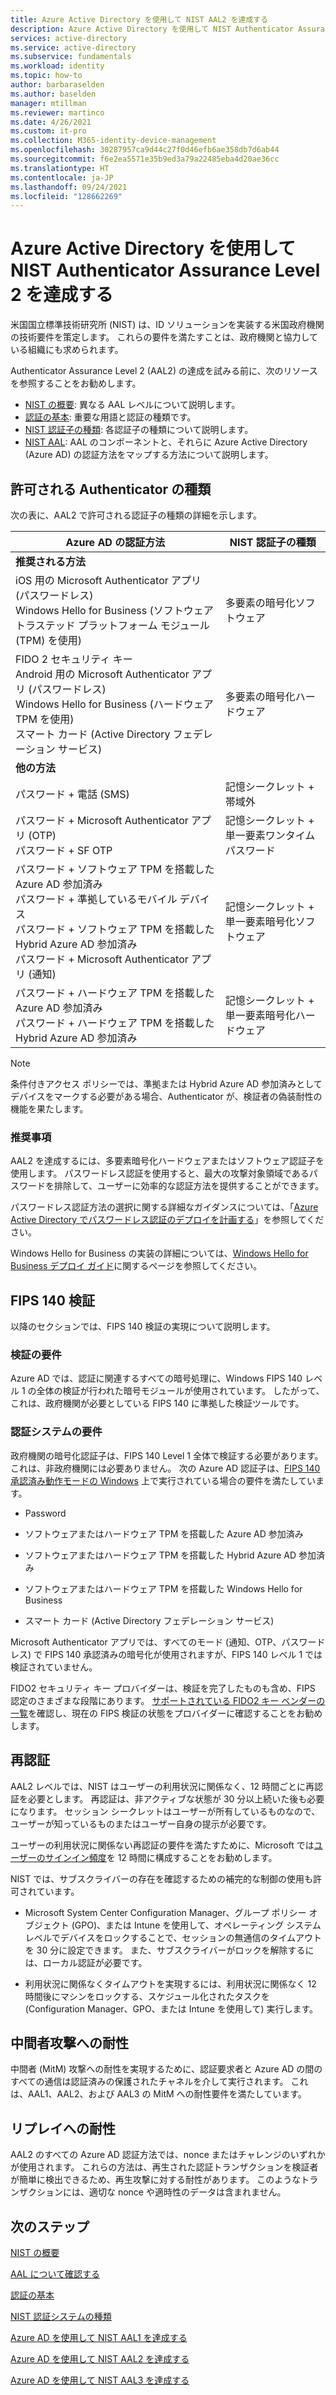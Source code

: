 ```yaml
---
title: Azure Active Directory を使用して NIST AAL2 を達成する
description: Azure Active Directory を使用して NIST Authenticator Assurance Level 2 (AAL2) を達成するためのガイダンスです。
services: active-directory
ms.service: active-directory
ms.subservice: fundamentals
ms.workload: identity
ms.topic: how-to
author: barbaraselden
ms.author: baselden
manager: mtillman
ms.reviewer: martinco
ms.date: 4/26/2021
ms.custom: it-pro
ms.collection: M365-identity-device-management
ms.openlocfilehash: 30287957ca9d44c27f0d46efb6ae358db7d6ab44
ms.sourcegitcommit: f6e2ea5571e35b9ed3a79a22485eba4d20ae36cc
ms.translationtype: HT
ms.contentlocale: ja-JP
ms.lasthandoff: 09/24/2021
ms.locfileid: "128662269"
---
```

# <a name="achieve-nist-authenticator-assurance-level-2-with-azure-active-directory"></a>Azure Active Directory を使用して NIST Authenticator Assurance Level 2 を達成する

米国国立標準技術研究所 (NIST) は、ID ソリューションを実装する米国政府機関の技術要件を策定します。 これらの要件を満たすことは、政府機関と協力している組織にも求められます。 

Authenticator Assurance Level 2 (AAL2) の達成を試みる前に、次のリソースを参照することをお勧めします。
* [NIST の概要](nist-overview.md): 異なる AAL レベルについて説明します。
* [認証の基本](nist-authentication-basics.md): 重要な用語と認証の種類です。
* [NIST 認証子の種類](nist-authenticator-types.md): 各認証子の種類について説明します。
* [NIST AAL](nist-about-authenticator-assurance-levels.md): AAL のコンポーネントと、それらに Azure Active Directory (Azure AD) の認証方法をマップする方法について説明します。

## <a name="permitted-authenticator-types"></a>許可される Authenticator の種類

次の表に、AAL2 で許可される認証子の種類の詳細を示します。

| Azure AD の認証方法| NIST 認証子の種類 | 
| - | - |
| **推奨される方法** |   | 
| iOS 用の Microsoft Authenticator アプリ (パスワードレス)<br>Windows Hello for Business (ソフトウェア トラステッド プラットフォーム モジュール (TPM) を使用) | 多要素の暗号化ソフトウェア |
| FIDO 2 セキュリティ キー<br>Android 用の Microsoft Authenticator アプリ (パスワードレス)<br>Windows Hello for Business (ハードウェア TPM を使用)<br>スマート カード (Active Directory フェデレーション サービス) | 多要素の暗号化ハードウェア |
| **他の方法** |  |
| パスワード + 電話 (SMS) | 記憶シークレット + 帯域外 |
| パスワード + Microsoft Authenticator アプリ (OTP)<br>パスワード + SF OTP | 記憶シークレット + 単一要素ワンタイム パスワード |
| パスワード + ソフトウェア TPM を搭載した Azure AD 参加済み <br>パスワード + 準拠しているモバイル デバイス<br>パスワード + ソフトウェア TPM を搭載した Hybrid Azure AD 参加済み <br>パスワード + Microsoft Authenticator アプリ (通知) | 記憶シークレット + 単一要素暗号化ソフトウェア |
| パスワード + ハードウェア TPM を搭載した Azure AD 参加済み <br>パスワード + ハードウェア TPM を搭載した Hybrid Azure AD 参加済み | 記憶シークレット + 単一要素暗号化ハードウェア |

> [!NOTE]
> 条件付きアクセス ポリシーでは、準拠または Hybrid Azure AD 参加済みとしてデバイスをマークする必要がある場合、Authenticator が、検証者の偽装耐性の機能を果たします。

### <a name="our-recommendations"></a>推奨事項

AAL2 を達成するには、多要素暗号化ハードウェアまたはソフトウェア認証子を使用します。 パスワードレス認証を使用すると、最大の攻撃対象領域であるパスワードを排除して、ユーザーに効率的な認証方法を提供することができます。 

パスワードレス認証方法の選択に関する詳細なガイダンスについては、「[Azure Active Directory でパスワードレス認証のデプロイを計画する](../authentication/howto-authentication-passwordless-deployment.md)」を参照してください。

Windows Hello for Business の実装の詳細については、[Windows Hello for Business デプロイ ガイド](/windows/security/identity-protection/hello-for-business/hello-deployment-guide)に関するページを参照してください。

## <a name="fips-140-validation"></a>FIPS 140 検証

以降のセクションでは、FIPS 140 検証の実現について説明します。

### <a name="verifier-requirements"></a>検証の要件

Azure AD では、認証に関連するすべての暗号処理に、Windows FIPS 140 レベル 1 の全体の検証が行われた暗号モジュールが使用されています。 したがって、これは、政府機関が必要としている FIPS 140 に準拠した検証ツールです。

### <a name="authenticator-requirements"></a>認証システムの要件

政府機関の暗号化認証子は、FIPS 140 Level 1 全体で検証する必要があります。 これは、非政府機関には必要ありません。 次の Azure AD 認証子は、[FIPS 140 承認済み動作モードの Windows](/windows/security/threat-protection/fips-140-validation) 上で実行されている場合の要件を満たしています。

* Password

* ソフトウェアまたはハードウェア TPM を搭載した Azure AD 参加済み

* ソフトウェアまたはハードウェア TPM を搭載した Hybrid Azure AD 参加済み

* ソフトウェアまたはハードウェア TPM を搭載した Windows Hello for Business

* スマート カード (Active Directory フェデレーション サービス) 

Microsoft Authenticator アプリでは、すべてのモード (通知、OTP、パスワードレス) で FIPS 140 承認済みの暗号化が使用されますが、FIPS 140 レベル 1 では検証されていません。

FIDO2 セキュリティ キー プロバイダーは、検証を完了したものも含め、FIPS 認定のさまざまな段階にあります。 [サポートされている FIDO2 キー ベンダーの一覧](../authentication/concept-authentication-passwordless.md#fido2-security-key-providers)を確認し、現在の FIPS 検証の状態をプロバイダーに確認することをお勧めします。


## <a name="reauthentication"></a>再認証 

AAL2 レベルでは、NIST はユーザーの利用状況に関係なく、12 時間ごとに再認証を必要とします。 再認証は、非アクティブな状態が 30 分以上続いた後も必要になります。 セッション シークレットはユーザーが所有しているものなので、ユーザーが知っているものまたはユーザー自身の提示が必要です。

ユーザーの利用状況に関係ない再認証の要件を満たすために、Microsoft では[ユーザーのサインイン頻度](../conditional-access/howto-conditional-access-session-lifetime.md)を 12 時間に構成することをお勧めします。 

NIST では、サブスクライバーの存在を確認するための補完的な制御の使用も許可されています。

* Microsoft System Center Configuration Manager、グループ ポリシー オブジェクト (GPO)、または Intune を使用して、オペレーティング システム レベルでデバイスをロックすることで、セッションの無通信のタイムアウトを 30 分に設定できます。 また、サブスクライバーがロックを解除するには、ローカル認証が必要です。

* 利用状況に関係なくタイムアウトを実現するには、利用状況に関係なく 12 時間後にマシンをロックする、スケジュール化されたタスクを (Configuration Manager、GPO、または Intune を使用して) 実行します。

## <a name="man-in-the-middle-resistance"></a>中間者攻撃への耐性 

中間者 (MitM) 攻撃への耐性を実現するために、認証要求者と Azure AD の間のすべての通信は認証済みの保護されたチャネルを介して実行されます。 これは、AAL1、AAL2、および AAL3 の MitM への耐性要件を満たしています。

## <a name="replay-resistance"></a>リプレイへの耐性

AAL2 のすべての Azure AD 認証方法では、nonce またはチャレンジのいずれかが使用されます。 これらの方法は、再生された認証トランザクションを検証者が簡単に検出できるため、再生攻撃に対する耐性があります。 このようなトランザクションには、適切な nonce や適時性のデータは含まれません。

## <a name="next-steps"></a>次のステップ 

[NIST の概要](nist-overview.md)

[AAL について確認する](nist-about-authenticator-assurance-levels.md)

[認証の基本](nist-authentication-basics.md)

[NIST 認証システムの種類](nist-authenticator-types.md)

[Azure AD を使用して NIST AAL1 を達成する](nist-authenticator-assurance-level-1.md)

[Azure AD を使用して NIST AAL2 を達成する](nist-authenticator-assurance-level-2.md)

[Azure AD を使用して NIST AAL3 を達成する](nist-authenticator-assurance-level-3.md)
